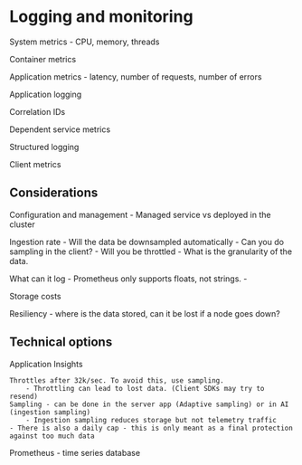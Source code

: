 # Logging and monitoring



System metrics - CPU, memory, threads

Container metrics

Application metrics - latency, number of requests, number of errors

Application logging

Correlation IDs

Dependent service metrics

Structured logging

Client metrics


## Considerations

Configuration and management
    - Managed service vs deployed in the cluster

Ingestion rate
    - Will the data be downsampled automatically
    - Can you do sampling in the client?
    - Will you be throttled
    - What is the granularity of the data.

What can it log 
    - Prometheus only supports floats, not strings. 
    - 

Storage costs

Resiliency - where is the data stored, can it be lost if a node goes down?



## Technical options

Application Insights

    Throttles after 32k/sec. To avoid this, use sampling.
        - Throttling can lead to lost data. (Client SDKs may try to resend)
    Sampling - can be done in the server app (Adaptive sampling) or in AI (ingestion sampling)
        - Ingestion sampling reduces storage but not telemetry traffic
    - There is also a daily cap - this is only meant as a final protection against too much data

Prometheus - time series database 